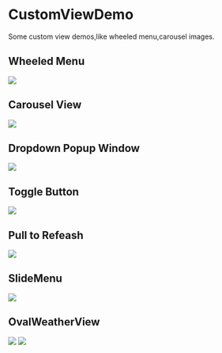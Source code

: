 # CustomViewDemo
Some custom view demos,like wheeled menu,carousel images.

## Wheeled Menu

![](http://oa3wvfmvl.bkt.clouddn.com/GIF.gif)

## Carousel View

![](http://oa3wvfmvl.bkt.clouddn.com/dsdsdsdGIF.gif)

## Dropdown Popup Window

![](http://oa3wvfmvl.bkt.clouddn.com/popupwindow.gif)

## Toggle Button

![](http://oa3wvfmvl.bkt.clouddn.com/toggle.gif)

## Pull to Refeash

![](http://oa3wvfmvl.bkt.clouddn.com/pulltorefeash.gif)

## SlideMenu

![](http://oa3wvfmvl.bkt.clouddn.com/SlideMenu.gif)

## OvalWeatherView

![](http://oa3wvfmvl.bkt.clouddn.com/weather1.png)
![](http://oa3wvfmvl.bkt.clouddn.com/weather2.png)